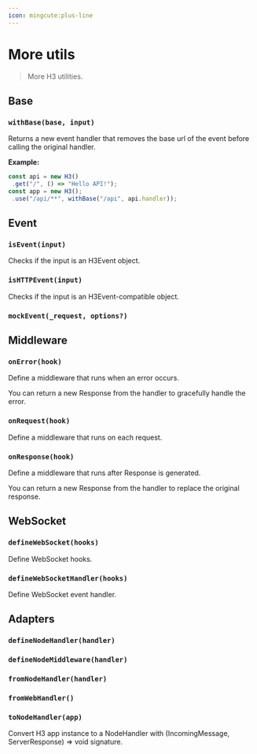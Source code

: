 ```yaml
---
icon: mingcute:plus-line
---
```


# More utils

> More H3 utilities.

## Base

<!-- automd:jsdocs src="../../src/utils/base.ts" -->

### `withBase(base, input)`

Returns a new event handler that removes the base url of the event before calling the original handler.

**Example:**

```ts
const api = new H3()
 .get("/", () => "Hello API!");
const app = new H3();
 .use("/api/**", withBase("/api", api.handler));
```

<!-- /automd -->

## Event

<!-- automd:jsdocs src="../../src/utils/event.ts" -->

### `isEvent(input)`

Checks if the input is an H3Event object.

### `isHTTPEvent(input)`

Checks if the input is an H3Event-compatible object.

### `mockEvent(_request, options?)`

<!-- /automd -->

## Middleware

<!-- automd:jsdocs src="../../src/utils/middleware.ts" -->

### `onError(hook)`

Define a middleware that runs when an error occurs.

You can return a new Response from the handler to gracefully handle the error.

### `onRequest(hook)`

Define a middleware that runs on each request.

### `onResponse(hook)`

Define a middleware that runs after Response is generated.

You can return a new Response from the handler to replace the original response.

<!-- /automd -->

## WebSocket

<!-- automd:jsdocs src="../../src/utils/ws.ts" -->

### `defineWebSocket(hooks)`

Define WebSocket hooks.

### `defineWebSocketHandler(hooks)`

Define WebSocket event handler.

<!-- /automd -->

## Adapters

<!-- automd:jsdocs src="../../src/adapters.ts" -->

### `defineNodeHandler(handler)`

### `defineNodeMiddleware(handler)`

### `fromNodeHandler(handler)`

### `fromWebHandler()`

### `toNodeHandler(app)`

Convert H3 app instance to a NodeHandler with (IncomingMessage, ServerResponse) => void signature.

<!-- /automd -->
